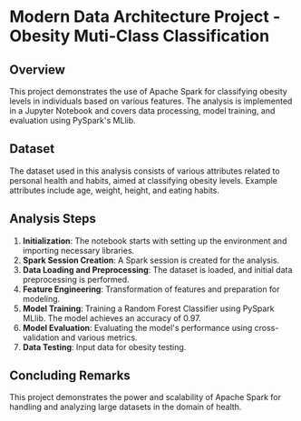 # Modern Data Architecture Project - Obesity Muti-Class Classification

## Overview
This project demonstrates the use of Apache Spark for classifying obesity levels in individuals based on various features. The analysis is implemented in a Jupyter Notebook and covers data processing, model training, and evaluation using PySpark's MLlib.

## Dataset
The dataset used in this analysis consists of various attributes related to personal health and habits, aimed at classifying obesity levels. Example attributes include age, weight, height, and eating habits.

## Analysis Steps
1. **Initialization**: The notebook starts with setting up the environment and importing necessary libraries.
2. **Spark Session Creation**: A Spark session is created for the analysis.
3. **Data Loading and Preprocessing**: The dataset is loaded, and initial data preprocessing is performed.
4. **Feature Engineering**: Transformation of features and preparation for modeling.
5. **Model Training**: Training a Random Forest Classifier using PySpark MLlib. The model achieves an accuracy of 0.97.
6. **Model Evaluation**: Evaluating the model's performance using cross-validation and various metrics.
7. **Data Testing**: Input data for obesity testing.

## Concluding Remarks
This project demonstrates the power and scalability of Apache Spark for handling and analyzing large datasets in the domain of health.
